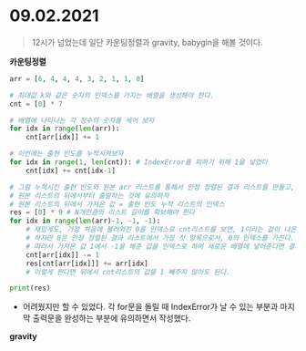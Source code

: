 # 09.02.2021

> 12시가 넘었는데 일단 카운팅정렬과 gravity, babygin을 해볼 것이다.



**카운팅정렬**

```python
arr = [6, 4, 4, 4, 3, 2, 1, 1, 0]

# 최대값 k와 같은 숫자의 인덱스를 가지는 배열을 생성해야 한다.
cnt = [0] * 7

# 배열에 나타나는 각 정수의 숫자를 세어 보자
for idx in range(len(arr)):
    cnt[arr[idx]] += 1

# 이번에는 출현 빈도를 누적시켜보자
for idx in range(1, len(cnt)): # IndexError를 피하기 위해 1을 넣었다
    cnt[idx] += cnt[idx-1]

# 그럼 누적시킨 출현 빈도와 원본 arr 리스트를 통해서 안정 정렬된 결과 리스트를 만들고, 출력해보자
# 원본 리스트의 뒤에서부터 출발하는 것에 유의하자
# 원본 리스트의 뒤에서 가져온 값 = 출현 빈도 누적 리스트의 인덱스
res = [0] * 9 # N개만큼의 리스트 길이를 확보해야 한다
for idx in range(len(arr)-1, -1, -1):
    # 재밌게도, 가장 처음에 불러와진 0을 인덱스로 cnt리스트를 보면, 1이라는 값이 나온다.
    # 하지만 0은 안정 정렬된 결과 리스트에서 가장 첫 항목으로서, 0의 인덱스를 가진다.
    # 따라서 가져온 값 1에서 -1을 해준 값을 인덱스로 하여 새로운 배열에 넣어준다면 결과를 얻을 수 있다.
    cnt[arr[idx]] -= 1
    res[cnt[arr[idx]]] += arr[idx]
    # 이렇게 짠다면 뒤에서 cnt리스트의 값을 1 빼주지 않아도 된다.

print(res)
```

- 어려웠지만 할 수 있었다. 각 for문을 돌릴 때 IndexError가 날 수 있는 부분과 마지막 출력문을 완성하는 부분에 유의하면서 작성했다.





**gravity**

